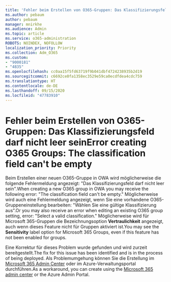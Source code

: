 ```yaml
---
title: 'Fehler beim Erstellen von O365-Gruppen: Das Klassifizierungsfeld darf nicht leer sein'
ms.author: pebaum
author: pebaum
manager: mnirkhe
ms.audience: Admin
ms.topic: article
ms.service: o365-administration
ROBOTS: NOINDEX, NOFOLLOW
localization_priority: Priority
ms.collection: Adm_O365
ms.custom:
- "9000181"
- "4835"
ms.openlocfilehash: cc0aa15f5fd63719f9b041dbf4724238935b2d19
ms.sourcegitcommit: c6692ce0fa1358ec3529e59ca0ecdfdea4cdc759
ms.translationtype: HT
ms.contentlocale: de-DE
ms.lasthandoff: 09/15/2020
ms.locfileid: "47783910"
---
```

# <a name="error-creating-o365-groups-the-classification-field-cant-be-empty"></a><span data-ttu-id="2fe34-102">Fehler beim Erstellen von O365-Gruppen: Das Klassifizierungsfeld darf nicht leer sein</span><span class="sxs-lookup"><span data-stu-id="2fe34-102">Error creating O365 Groups: The classification field can't be empty</span></span>

<span data-ttu-id="2fe34-103">Beim Erstellen einer neuen O365-Gruppe in OWA wird möglicherweise die folgende Fehlermeldung angezeigt: "Das Klassifizierungsfeld darf nicht leer sein".</span><span class="sxs-lookup"><span data-stu-id="2fe34-103">When creating a new O365 group in OWA you may receive the following error: "The classification field can't be empty."</span></span>  <span data-ttu-id="2fe34-104">Möglicherweise wird auch eine Fehlermeldung angezeigt, wenn Sie eine vorhandene O365-Gruppeneinstellung bearbeiten: "Wählen Sie eine gültige Klassifizierung aus".</span><span class="sxs-lookup"><span data-stu-id="2fe34-104">Or you may also receive an error when editing an existing O365 group setting, error: "Select a valid classification."</span></span>   <span data-ttu-id="2fe34-105">Möglicherweise wird für Microsoft 365-Gruppen die Bezeichnungsoption **Vertraulichkeit** angezeigt, auch wenn dieses Feature nicht für Gruppen aktiviert ist.</span><span class="sxs-lookup"><span data-stu-id="2fe34-105">You may see the **Sensitivity** label option for Microsoft 365 Groups, even if this feature has not been enabled for groups.</span></span>

<span data-ttu-id="2fe34-106">Eine Korrektur für dieses Problem wurde gefunden und wird zurzeit bereitgestellt.</span><span class="sxs-lookup"><span data-stu-id="2fe34-106">The fix for this issue has been identified and is in the process of being deployed.</span></span>  <span data-ttu-id="2fe34-107">Als Problemumgehung können Sie die Erstellung im [Microsoft 365 Admin Center](https://docs.microsoft.com/microsoft-365/admin/create-groups/create-groups?view=o365-worldwide) oder im Azure-Verwaltungsportal durchführen.</span><span class="sxs-lookup"><span data-stu-id="2fe34-107">As a workaround, you can create using the [Microsoft 365 admin center](https://docs.microsoft.com/microsoft-365/admin/create-groups/create-groups?view=o365-worldwide) or the Azure Admin Portal.</span></span>
